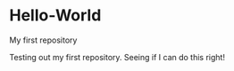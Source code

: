 # Hello-World
My first repository

Testing out my first repository. Seeing if I can do this right! 
